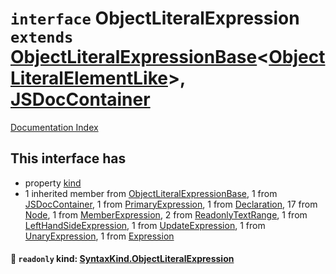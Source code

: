 # `interface` ObjectLiteralExpression `extends` [ObjectLiteralExpressionBase](../interface.ObjectLiteralExpressionBase/README.md)\<[ObjectLiteralElementLike](../type.ObjectLiteralElementLike/README.md)>, [JSDocContainer](../interface.JSDocContainer/README.md)

[Documentation Index](../README.md)

## This interface has

- property [kind](#-readonly-kind-syntaxkindobjectliteralexpression)
- 1 inherited member from [ObjectLiteralExpressionBase](../interface.ObjectLiteralExpressionBase/README.md), 1 from [JSDocContainer](../interface.JSDocContainer/README.md), 1 from [PrimaryExpression](../interface.PrimaryExpression/README.md), 1 from [Declaration](../interface.Declaration/README.md), 17 from [Node](../interface.Node/README.md), 1 from [MemberExpression](../interface.MemberExpression/README.md), 2 from [ReadonlyTextRange](../interface.ReadonlyTextRange/README.md), 1 from [LeftHandSideExpression](../interface.LeftHandSideExpression/README.md), 1 from [UpdateExpression](../interface.UpdateExpression/README.md), 1 from [UnaryExpression](../interface.UnaryExpression/README.md), 1 from [Expression](../interface.Expression/README.md)


#### 📄 `readonly` kind: [SyntaxKind.ObjectLiteralExpression](../enum.SyntaxKind/README.md#objectliteralexpression--210)



